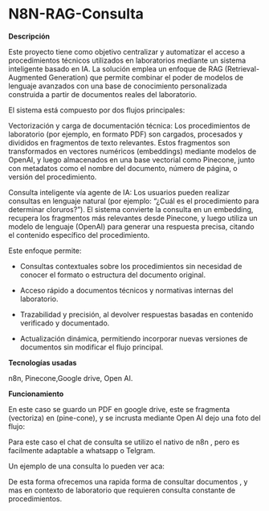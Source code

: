 # N8N-RAG-Consulta

**Descripción**

Este proyecto tiene como objetivo centralizar y automatizar el acceso a procedimientos técnicos utilizados en laboratorios mediante un sistema inteligente basado en IA. La solución emplea un enfoque de RAG (Retrieval-Augmented Generation) que permite combinar el poder de modelos de lenguaje avanzados con una base de conocimiento personalizada construida a partir de documentos reales del laboratorio.

El sistema está compuesto por dos flujos principales:

Vectorización y carga de documentación técnica:
Los procedimientos de laboratorio (por ejemplo, en formato PDF) son cargados, procesados y divididos en fragmentos de texto relevantes. Estos fragmentos son transformados en vectores numéricos (embeddings) mediante modelos de OpenAI, y luego almacenados en una base vectorial como Pinecone, junto con metadatos como el nombre del documento, número de página, o versión del procedimiento.

Consulta inteligente vía agente de IA:
Los usuarios pueden realizar consultas en lenguaje natural (por ejemplo: “¿Cuál es el procedimiento para determinar cloruros?”). El sistema convierte la consulta en un embedding, recupera los fragmentos más relevantes desde Pinecone, y luego utiliza un modelo de lenguaje (OpenAI) para generar una respuesta precisa, citando el contenido específico del procedimiento.

Este enfoque permite:

- Consultas contextuales sobre los procedimientos sin necesidad de conocer el formato o estructura del documento original.

- Acceso rápido a documentos técnicos y normativas internas del laboratorio.

- Trazabilidad y precisión, al devolver respuestas basadas en contenido verificado y documentado.

- Actualización dinámica, permitiendo incorporar nuevas versiones de documentos sin modificar el flujo principal.

**Tecnologías usadas**

n8n, Pinecone,Google drive, Open AI.

**Funcionamiento**

En este caso se guardo un PDF en google drive, este se fragmenta (vectoriza) en (pine-cone), y se incrusta mediante Open AI dejo una foto del flujo:

Para este caso el chat de consulta se utilizo el nativo de n8n , pero es facilmente adaptable a whatsapp o Telgram.

Un ejemplo de una consulta lo pueden ver aca:

De esta forma ofrecemos una rapida forma de consultar documentos , y mas en contexto de laboratorio que requieren consulta constante de procedimientos. 



